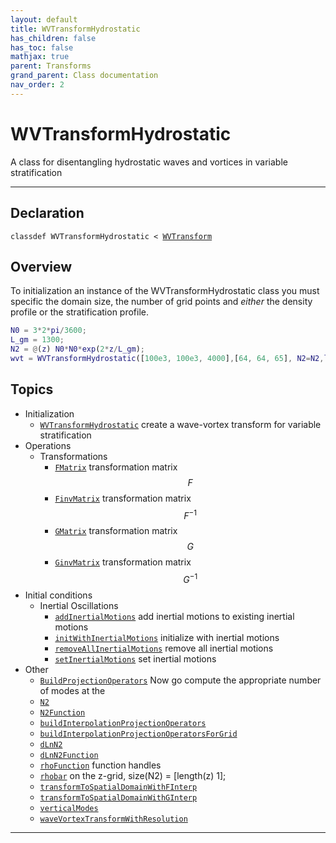 ```yaml
---
layout: default
title: WVTransformHydrostatic
has_children: false
has_toc: false
mathjax: true
parent: Transforms
grand_parent: Class documentation
nav_order: 2
---
```


#  WVTransformHydrostatic

A class for disentangling hydrostatic waves and vortices in variable stratification


---

## Declaration

<div class="language-matlab highlighter-rouge"><div class="highlight"><pre class="highlight"><code>classdef WVTransformHydrostatic < <a href="/classes/wvtransform/" title="WVTransform">WVTransform</a></code></pre></div></div>

## Overview
 
  To initialization an instance of the WVTransformHydrostatic class you
  must specific the domain size, the number of grid points and *either*
  the density profile or the stratification profile.
  
  ```matlab
  N0 = 3*2*pi/3600;
  L_gm = 1300;
  N2 = @(z) N0*N0*exp(2*z/L_gm);
  wvt = WVTransformHydrostatic([100e3, 100e3, 4000],[64, 64, 65], N2=N2,latitude=30);
  ```
 
   
  


## Topics
+ Initialization
  + [`WVTransformHydrostatic`](/classes/transforms/wvtransformhydrostatic/wvtransformhydrostatic.html) create a wave-vortex transform for variable stratification
+ Operations
  + Transformations
    + [`FMatrix`](/classes/transforms/wvtransformhydrostatic/fmatrix.html) transformation matrix $$F$$
    + [`FinvMatrix`](/classes/transforms/wvtransformhydrostatic/finvmatrix.html) transformation matrix $$F^{-1}$$
    + [`GMatrix`](/classes/transforms/wvtransformhydrostatic/gmatrix.html) transformation matrix $$G$$
    + [`GinvMatrix`](/classes/transforms/wvtransformhydrostatic/ginvmatrix.html) transformation matrix $$G^{-1}$$
+ Initial conditions
  + Inertial Oscillations
    + [`addInertialMotions`](/classes/transforms/wvtransformhydrostatic/addinertialmotions.html) add inertial motions to existing inertial motions
    + [`initWithInertialMotions`](/classes/transforms/wvtransformhydrostatic/initwithinertialmotions.html) initialize with inertial motions
    + [`removeAllInertialMotions`](/classes/transforms/wvtransformhydrostatic/removeallinertialmotions.html) remove all inertial motions
    + [`setInertialMotions`](/classes/transforms/wvtransformhydrostatic/setinertialmotions.html) set inertial motions
+ Other
  + [`BuildProjectionOperators`](/classes/transforms/wvtransformhydrostatic/buildprojectionoperators.html) Now go compute the appropriate number of modes at the
  + [`N2`](/classes/transforms/wvtransformhydrostatic/n2.html) 
  + [`N2Function`](/classes/transforms/wvtransformhydrostatic/n2function.html) 
  + [`buildInterpolationProjectionOperators`](/classes/transforms/wvtransformhydrostatic/buildinterpolationprojectionoperators.html) 
  + [`buildInterpolationProjectionOperatorsForGrid`](/classes/transforms/wvtransformhydrostatic/buildinterpolationprojectionoperatorsforgrid.html) 
  + [`dLnN2`](/classes/transforms/wvtransformhydrostatic/dlnn2.html) 
  + [`dLnN2Function`](/classes/transforms/wvtransformhydrostatic/dlnn2function.html) 
  + [`rhoFunction`](/classes/transforms/wvtransformhydrostatic/rhofunction.html) function handles
  + [`rhobar`](/classes/transforms/wvtransformhydrostatic/rhobar.html) on the z-grid, size(N2) = [length(z) 1];
  + [`transformToSpatialDomainWithFInterp`](/classes/transforms/wvtransformhydrostatic/transformtospatialdomainwithfinterp.html) 
  + [`transformToSpatialDomainWithGInterp`](/classes/transforms/wvtransformhydrostatic/transformtospatialdomainwithginterp.html) 
  + [`verticalModes`](/classes/transforms/wvtransformhydrostatic/verticalmodes.html) 
  + [`waveVortexTransformWithResolution`](/classes/transforms/wvtransformhydrostatic/wavevortextransformwithresolution.html) 


---